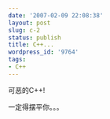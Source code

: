 ```yaml
---
date: '2007-02-09 22:08:38'
layout: post
slug: c-2
status: publish
title: C++...
wordpress_id: '9764'
tags:
- C++
---
```


可恶的C++!


一定得摆平你。。。
